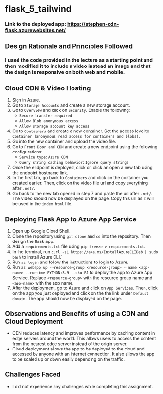 # flask_5_tailwind

### Link to the deployed app: https://stephen-cdn-flask.azurewebsites.net/

## Design Rationale and Principles Followed
### I used the code provided in the lecture as a starting point and then modified it to include a video instead an image and that the design is responsive on both web and mobile.

## Cloud CDN & Video Hosting
1. Sign in Azure.
2. Go to `Storage Accounts` and create a new storage account.
3. Go to `Overview` and click on `Security`. Enable the following:
    - `Secure transfer required`
    - `Allow Blob anonymous access`
    - `Allow storage account key access`
4. Go to `Containers` and create a new container. Set the access level to `Container (anonymous read access for containers and blobs)`.
5. Go into the new container and upload the video file.
6. Go to `Front Door and CDN` and create a new endpoint using the following configurations:
    - `Service type`: `Azure CDN`
    - `Query string caching behavior`: `Ignore query strings`
7. Once the endpoint is deployed, click on click an open a new tab using the endpoint hostname link.
8. In the first tab, go back to `Containers` and click on the container you created earlier. Then, click on the video file url and copy everything after `.net/`.
9. Go back to the new tab opened in step 7 and paste the url after `.net/`. The video should now be displayed on the page. Copy this url as it will be used in the `index.html` file.

## Deploying Flask App to Azure App Service
1. Open up Google Cloud Shell.
2. Clone the repository using `git clone` and `cd` into the repository. Then design the flask app.
3. Add a `requirements.txt` file using `pip freeze > requirements.txt`.
4. In the terminal, run `curl -sL https://aka.ms/InstallAzureCLIDeb | sudo bash` to install Azure CLI.`
5. Run `az login` and follow the instructions to login to Azure.
6. Run `az webapp up --resource-group <resource-group> --name <app-name> --runtime PYTHON:3.9 --sku B1` to deploy the app to Azure App Service. Replace `<resource-group>` with the resource group name and `<app-name>` with the app name.
7. After the deployment, go to Azure and click on `App Services`. Then, click on the app you just deployed and click on the the link under `Default domain`. The app should now be displayed on the page.

## Observations and Benefits of using a CDN and Cloud Deployment
+ CDN reduces latency and improves performance by caching content in edge servers around the world. This allows users to access the content from the nearest edge server instead of the origin server.
+ Cloud deployment allows the app to be deployed to the cloud and accessed by anyone with an internet connection. It also allows the app to be scaled up or down easily depending on the traffic.

## Challenges Faced
+ I did not experience any challenges while completing this assignment.